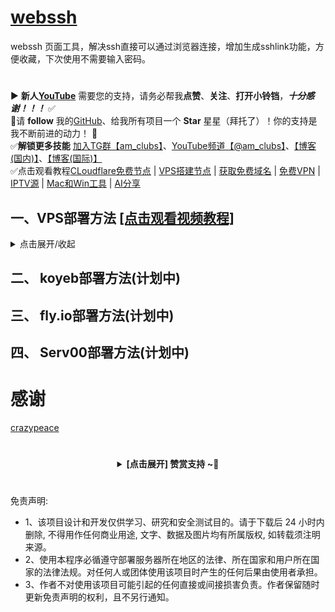 # [webssh](https://github.com/amclubs/webssh)
webssh 页面工具，解决ssh直接可以通过浏览器连接，增加生成sshlink功能，方便收藏，下次使用不需要输入密码。

#
▶️ **新人[YouTube](https://youtube.com/@am_clubs?sub_confirmation=1)** 需要您的支持，请务必帮我**点赞**、**关注**、**打开小铃铛**，***十分感谢！！！*** ✅
</br>🎁请 **follow** 我的[GitHub](https://github.com/amclubs)、给我所有项目一个 **Star** 星星（拜托了）！你的支持是我不断前进的动力！ 💖
</br>✅**解锁更多技能** [加入TG群【am_clubs】](https://t.me/am_clubs)、[YouTube频道【@am_clubs】](https://youtube.com/@am_clubs?sub_confirmation=1)、[【博客(国内)】](https://amclubss.com)、[【博客(国际)】](https://amclubs.blogspot.com) 
</br>✅点击观看教程[CLoudflare免费节点](https://www.youtube.com/playlist?list=PLGVQi7TjHKXbrY0Pk8gm3T7m8MZ-InquF) | [VPS搭建节点](https://www.youtube.com/playlist?list=PLGVQi7TjHKXaVlrHP9Du61CaEThYCQaiY) | [获取免费域名](https://www.youtube.com/playlist?list=PLGVQi7TjHKXZGODTvB8DEervrmHANQ1AR) | [免费VPN](https://www.youtube.com/playlist?list=PLGVQi7TjHKXY7V2JF-ShRSVwGANlZULdk) | [IPTV源](https://www.youtube.com/playlist?list=PLGVQi7TjHKXbkozDYVsDRJhbnNaEOC76w) | [Mac和Win工具](https://www.youtube.com/playlist?list=PLGVQi7TjHKXYBWu65yP8E08HxAu9LbCWm) | [AI分享](https://www.youtube.com/playlist?list=PLGVQi7TjHKXaodkM-mS-2Nwggwc5wRjqY)


## 一、VPS部署方法 <a href="https://youtu.be/wycadg2oDdo">[点击观看视频教程]</a>
<details>
<summary>点击展开/收起</summary>

- 1、下载webssh安装包命令：
	```
	git clone https://github.com/amclubs/webssh
	```

- 2、**绑定Cloudflare域名生成证书**,并上传到服务器指定目录 <a href="https://youtu.be/cI36vtXuQrM">[点击观看视频教程]</a>
	```
	cd websssh
	```

- 3、安装webssh命令：

	**Python2** 安装webssh命令：
	```
	pip install webssh
	```

	**Python3** 安装webssh命令：
	```
	pip3 install webssh
	```

- 4、运行webssh命令 **(certfile/keyfile证书目录换成你服务器存储的目录和文件名称)**：

	**Python2** 运行webssh命令：
	```
	nohup python run.py --certfile='/root/cert/809098.pem' --keyfile='/root/cert/809098.key' --sslport=8443 > /dev/null 2>&1 &
	```

	**Python3** 运行webssh命令：
	```
	nohup python3 run.py --certfile='/root/cert/809098.pem' --keyfile='/root/cert/809098.key' --sslport=8443 > /dev/null 2>&1 &
	```

- 5、访问webssh：
	```
	https://域名:端口
	```

- 6、设置开机自动启动webssh **(WorkingDirectory/certfile/keyfile证书目录换成你服务器存储的目录和文件名称)**：
	1、写一个 service 文件 webssh.service
	```
	vi /etc/systemd/system/webssh.service
	```
	```
	[Unit]
	Description=WebSSH Service
	After=network.target

	[Service]
	Type=simple
	WorkingDirectory=/root/webssh
	ExecStart=/usr/bin/python3 run.py --certfile='/root/cert/809098.pem' --keyfile='/root/cert/809098.key' --sslport=8443
	Restart=always
	User=root

	[Install]
	WantedBy=multi-user.target
	```

	2、让服务生效
	```
	systemctl daemon-reload
	systemctl enable webssh
	systemctl start webssh
	```

	3、管理服务
	查看状态
	```
	systemctl status webssh    
	```
	重启
	```
	systemctl restart webssh
	```
	停止
	```
	systemctl stop webssh
	```
</details>

## 二、 koyeb部署方法(计划中)

## 三、 fly.io部署方法(计划中)

## 四、 Serv00部署方法(计划中)

# 感谢
[crazypeace](https://github.com/crazypeace/huashengdun-webssh)

# 
<center>
<details><summary><strong> [点击展开] 赞赏支持 ~🧧</strong></summary>
*我非常感谢您的赞赏和支持，它们将极大地激励我继续创新，持续产生有价值的工作。*

- **USDT-TRC20:** `TWTxUyay6QJN3K4fs4kvJTT8Zfa2mWTwDD`
- **TRX-TRC20:** `TWTxUyay6QJN3K4fs4kvJTT8Zfa2mWTwDD`

<div align="center"> 
  <img src="https://github.com/user-attachments/assets/e6cdc42a-6374-4722-b833-601738f72196" width="200"></br> 
  TRC10/TRC20扫码支付 
</div> 
</details>
</center>

 #
 免责声明:
 - 1、该项目设计和开发仅供学习、研究和安全测试目的。请于下载后 24 小时内删除, 不得用作任何商业用途, 文字、数据及图片均有所属版权, 如转载须注明来源。
 - 2、使用本程序必循遵守部署服务器所在地区的法律、所在国家和用户所在国家的法律法规。对任何人或团体使用该项目时产生的任何后果由使用者承担。
 - 3、作者不对使用该项目可能引起的任何直接或间接损害负责。作者保留随时更新免责声明的权利，且不另行通知。
